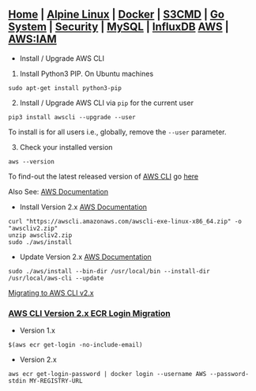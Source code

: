 [Home](../../) | [Alpine Linux](../../alpine-linux/) | [Docker](../../docker/) | [S3CMD](../../s3cmd/) | [Go](../../go/)
[System](../../system/) | [Security](../../security/) | [MySQL](../../mysql/) | [InfluxDB](../../influxdb/)
[AWS](../../) | [AWS:IAM](../../iam/)
---
- Install / Upgrade AWS CLI

1. Install Python3 PIP. On Ubuntu machines

```sudo apt-get install python3-pip```

2. Install / Upgrade AWS CLI via ```pip``` for the current user

```pip3 install awscli --upgrade --user```

  To install is for all users i.e., globally, remove the ```--user``` parameter.

3. Check your installed version

```aws --version```

To find-out the latest released version of [AWS CLI](https://github.com/aws/aws-cli/releases) go [here](https://github.com/aws/aws-cli/releases)

Also See: [AWS Documentation](https://docs.aws.amazon.com/cli/latest/userguide/cli-chap-install.html)


- Install Version 2.x [AWS Documentation](https://docs.aws.amazon.com/cli/latest/userguide/install-cliv2-linux.html#cliv2-linux-prereq)

```
curl "https://awscli.amazonaws.com/awscli-exe-linux-x86_64.zip" -o "awscliv2.zip"
unzip awscliv2.zip
sudo ./aws/install
```

- Update Version 2.x [AWS Documentation](https://docs.aws.amazon.com/cli/latest/userguide/install-cliv2-linux.html#cliv2-linux-prereq)

```
sudo ./aws/install --bin-dir /usr/local/bin --install-dir /usr/local/aws-cli --update
```

[Migrating to AWS CLI v2.x](https://docs.aws.amazon.com/cli/latest/userguide/cliv2-migration.html#cliv2-migration-ecr-get-login)


### [AWS CLI Version 2.x ECR Login Migration](https://docs.aws.amazon.com/cli/latest/userguide/cliv2-migration.html#cliv2-migration-ecr-get-login)

- Version 1.x

```
$(aws ecr get-login -no-include-email)
```

- Version 2.x

```
aws ecr get-login-password | docker login --username AWS --password-stdin MY-REGISTRY-URL
```
